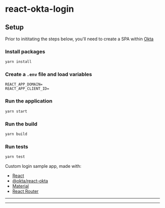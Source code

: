 # react-okta-login


## Setup

Prior to inititating the steps below, you'll need to create a SPA within [Okta](https://developer.okta.com/docs/guides/sign-into-spa/angular/create-okta-application/)

### Install packages

```sh
yarn install
```

### Create a `.env` file and load variables
```env
REACT_APP_DOMAIN=
REACT_APP_CLIENT_ID=
```

### Run the application

```sh
yarn start
```

### Run the build

```sh
yarn build
```

### Run tests

```sh
yarn test
```
Custom login sample app, made with:

- [React](https://reactjs.org/)
- [@okta/react-okta](https://github.com/okta/okta-oidc-js/tree/master/packages/okta-react)
- [Material](https://material-ui.com/)
- [React Router](https://github.com/ReactTraining/react-router)
-----
-----

